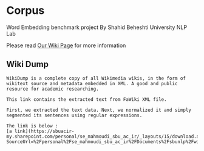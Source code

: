 # Corpus
Word Embedding benchmark project By Shahid Beheshti University NLP Lab

Please read [Our Wiki Page](https://github.com/sehsanm/embedding-benchmark/wiki) for more information

## Wiki Dump
    WikiDump is a complete copy of all Wikimedia wikis, in the form of wikitext source and metadata embedded in XML. A good and public resource for academic researching.
    
    This link contains the extracted text from FaWiki XML file.
    
    First, we extracted the text data. Next, we normalized it and simply segmented its sentences using regular expressions.
    
    The link is below :
    [a link](https://sbuacir-my.sharepoint.com/personal/se_mahmoudi_sbu_ac_ir/_layouts/15/download.aspx?SourceUrl=%2Fpersonal%2Fse_mahmoudi_sbu_ac_ir%2FDocuments%2Fsbunlp%2FwikiDump_dotSplitData_Nikvand.zip)
